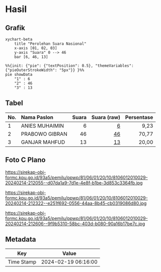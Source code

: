 # Hasil

## Grafik

```mermaid
xychart-beta
    title "Perolehan Suara Nasional"
    x-axis [01, 02, 03]
    y-axis "Suara" 0 --> 46
    bar [6, 46, 13]
```

```mermaid
%%{init: {"pie": {"textPosition": 0.5}, "themeVariables": {"pieOuterStrokeWidth": "5px"}} }%%
pie showData
    "1" : 6
    "2" : 46
    "3" : 13
```

## Tabel

| No. | Nama Paslon    | Suara | Suara (raw) | Persentase |
|:--- |:-------------- | -----:| -----------:| ----------:|
| 1   | ANIES MUHAIMIN | 6     | [6][p-1]    | 9,23       |
| 2   | PRABOWO GIBRAN | 46    | [46][p-2]   | 70,77      |
| 3   | GANJAR MAHFUD  | 13    | [13][p-3]   | 20,00      |


[p-1]: https://github.com/gigit-pemilu/pemilu-2024/blob/main/pilpres/hitung-suara/sub/81-maluku/sub/06-seram-bagian-barat/sub/01-kairatu/sub/2010-kairatu/sub/029-tps/sub/paslon-1.txt
[p-2]: https://github.com/gigit-pemilu/pemilu-2024/blob/main/pilpres/hitung-suara/sub/81-maluku/sub/06-seram-bagian-barat/sub/01-kairatu/sub/2010-kairatu/sub/029-tps/sub/paslon-2.txt
[p-3]: https://github.com/gigit-pemilu/pemilu-2024/blob/main/pilpres/hitung-suara/sub/81-maluku/sub/06-seram-bagian-barat/sub/01-kairatu/sub/2010-kairatu/sub/029-tps/sub/paslon-3.txt

## Foto C Plano

https://sirekap-obj-formc.kpu.go.id/93a5/pemilu/ppwp/81/06/01/20/10/8106012010029-20240214-212055--d07da1a9-7d1e-4e8f-b1be-3d853c3364fb.jpg

https://sirekap-obj-formc.kpu.go.id/93a5/pemilu/ppwp/81/06/01/20/10/8106012010029-20240214-212322--e251f692-0556-44aa-8b45-cb0319086d80.jpg

https://sirekap-obj-formc.kpu.go.id/93a5/pemilu/ppwp/81/06/01/20/10/8106012010029-20240214-212606--9f9b5310-58bc-403d-b080-90a16b17be7c.jpg


## Metadata

| Key        | Value               |
| ---------- | ------------------- |
| Time Stamp | 2024-02-19 06:16:00 |



